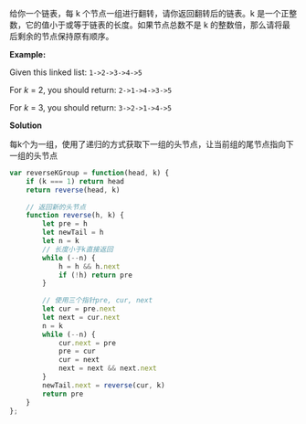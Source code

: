 给你一个链表，每 k 个节点一组进行翻转，请你返回翻转后的链表。k 是一个正整数，它的值小于或等于链表的长度。如果节点总数不是 k 的整数倍，那么请将最后剩余的节点保持原有顺序。

**Example:**

Given this linked list: `1->2->3->4->5`

For *k* = 2, you should return: `2->1->4->3->5`

For *k* = 3, you should return: `3->2->1->4->5`



**Solution**

每k个为一组，使用了递归的方式获取下一组的头节点，让当前组的尾节点指向下一组的头节点

````javascript
var reverseKGroup = function(head, k) {
    if (k === 1) return head
    return reverse(head, k)
    
    // 返回新的头节点
    function reverse(h, k) {
        let pre = h
        let newTail = h
        let n = k
        // 长度小于k直接返回
        while (--n) {
            h = h && h.next
            if (!h) return pre
        }
        
        // 使用三个指针pre, cur, next
        let cur = pre.next
        let next = cur.next
        n = k
        while (--n) {
            cur.next = pre
            pre = cur
            cur = next
            next = next && next.next
        }
        newTail.next = reverse(cur, k)
        return pre
    }
};
````

